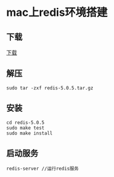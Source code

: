 # mac上redis环境搭建

## 下载

[下载](https://redis.io/download)


## 解压

```
sudo tar -zxf redis-5.0.5.tar.gz
```

## 安装

```
cd redis-5.0.5
sudo make test
sudo make install
```

## 启动服务

```
redis-server //运行redis服务
```
